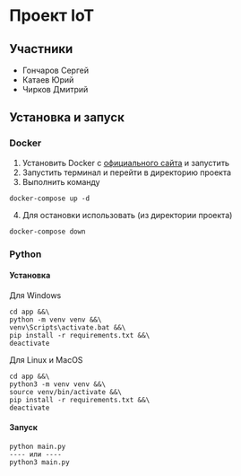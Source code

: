 # Проект IoT

## Участники
- Гончаров Сергей
- Катаев Юрий
- Чирков Дмитрий

## Установка и запуск
### Docker
1. Установить Docker с [официального сайта](https://www.docker.com/) и запустить
2. Запустить терминал и перейти в директорию проекта
3. Выполнить команду
```
docker-compose up -d
```
4. Для остановки использовать (из директории проекта)
```
docker-compose down
```
### Python
#### Установка

Для Windows
```
cd app &&\
python -m venv venv &&\
venv\Scripts\activate.bat &&\
pip install -r requirements.txt &&\
deactivate
```
Для Linux и MacOS
```
cd app &&\
python3 -m venv venv &&\
source venv/bin/activate &&\
pip install -r requirements.txt &&\
deactivate
```
#### Запуск
```
python main.py
---- или ----
python3 main.py
```